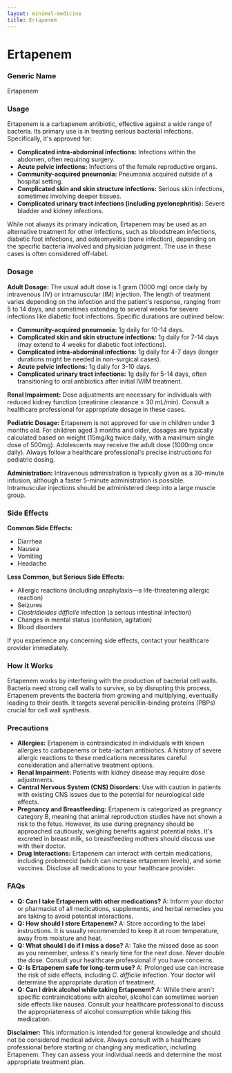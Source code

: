 ```yaml
---
layout: minimal-medicine
title: Ertapenem
---
```


# Ertapenem
### Generic Name
Ertapenem

### Usage
Ertapenem is a carbapenem antibiotic, effective against a wide range of bacteria.  Its primary use is in treating serious bacterial infections. Specifically, it's approved for:

* **Complicated intra-abdominal infections:** Infections within the abdomen, often requiring surgery.
* **Acute pelvic infections:** Infections of the female reproductive organs.
* **Community-acquired pneumonia:** Pneumonia acquired outside of a hospital setting.
* **Complicated skin and skin structure infections:**  Serious skin infections, sometimes involving deeper tissues.
* **Complicated urinary tract infections (including pyelonephritis):**  Severe bladder and kidney infections.

While not always its primary indication, Ertapenem may be used as an alternative treatment for other infections, such as bloodstream infections, diabetic foot infections, and osteomyelitis (bone infection), depending on the specific bacteria involved and physician judgment.  The use in these cases is often considered off-label.


### Dosage

**Adult Dosage:** The usual adult dose is 1 gram (1000 mg) once daily by intravenous (IV) or intramuscular (IM) injection. The length of treatment varies depending on the infection and the patient's response, ranging from 5 to 14 days, and sometimes extending to several weeks for severe infections like diabetic foot infections. Specific durations are outlined below:

* **Community-acquired pneumonia:** 1g daily for 10-14 days.
* **Complicated skin and skin structure infections:** 1g daily for 7-14 days (may extend to 4 weeks for diabetic foot infections).
* **Complicated intra-abdominal infections:** 1g daily for 4-7 days (longer durations might be needed in non-surgical cases).
* **Acute pelvic infections:** 1g daily for 3-10 days.
* **Complicated urinary tract infections:** 1g daily for 5-14 days, often transitioning to oral antibiotics after initial IV/IM treatment.

**Renal Impairment:** Dose adjustments are necessary for individuals with reduced kidney function (creatinine clearance ≤ 30 mL/min).  Consult a healthcare professional for appropriate dosage in these cases.

**Pediatric Dosage:** Ertapenem is not approved for use in children under 3 months old.  For children aged 3 months and older, dosages are typically calculated based on weight (15mg/kg twice daily, with a maximum single dose of 500mg).  Adolescents may receive the adult dose (1000mg once daily).  Always follow a healthcare professional's precise instructions for pediatric dosing.

**Administration:** Intravenous administration is typically given as a 30-minute infusion, although a faster 5-minute administration is possible. Intramuscular injections should be administered deep into a large muscle group.


### Side Effects

**Common Side Effects:**

* Diarrhea
* Nausea
* Vomiting
* Headache

**Less Common, but Serious Side Effects:**

* Allergic reactions (including anaphylaxis—a life-threatening allergic reaction)
* Seizures
* <i>Clostridioides difficile</i> infection (a serious intestinal infection)
* Changes in mental status (confusion, agitation)
* Blood disorders

If you experience any concerning side effects, contact your healthcare provider immediately.


### How it Works

Ertapenem works by interfering with the production of bacterial cell walls.  Bacteria need strong cell walls to survive, so by disrupting this process, Ertapenem prevents the bacteria from growing and multiplying, eventually leading to their death.  It targets several penicillin-binding proteins (PBPs) crucial for cell wall synthesis.


### Precautions

* **Allergies:** Ertapenem is contraindicated in individuals with known allergies to carbapenems or beta-lactam antibiotics. A history of severe allergic reactions to these medications necessitates careful consideration and alternative treatment options.
* **Renal Impairment:** Patients with kidney disease may require dose adjustments.
* **Central Nervous System (CNS) Disorders:** Use with caution in patients with existing CNS issues due to the potential for neurological side effects.
* **Pregnancy and Breastfeeding:**  Ertapenem is categorized as pregnancy category B, meaning that animal reproduction studies have not shown a risk to the fetus.  However, its use during pregnancy should be approached cautiously, weighing benefits against potential risks.  It's excreted in breast milk, so breastfeeding mothers should discuss use with their doctor.
* **Drug Interactions:**  Ertapenem can interact with certain medications, including probenecid (which can increase ertapenem levels), and some vaccines.  Disclose all medications to your healthcare provider.


### FAQs

* **Q: Can I take Ertapenem with other medications?** A: Inform your doctor or pharmacist of all medications, supplements, and herbal remedies you are taking to avoid potential interactions.
* **Q: How should I store Ertapenem?** A: Store according to the label instructions.  It is usually recommended to keep it at room temperature, away from moisture and heat.
* **Q: What should I do if I miss a dose?** A: Take the missed dose as soon as you remember, unless it's nearly time for the next dose. Never double the dose. Consult your healthcare professional if you have concerns.
* **Q: Is Ertapenem safe for long-term use?** A: Prolonged use can increase the risk of side effects, including <i>C. difficile</i> infection.  Your doctor will determine the appropriate duration of treatment.
* **Q: Can I drink alcohol while taking Ertapenem?** A:  While there aren't specific contraindications with alcohol, alcohol can sometimes worsen side effects like nausea. Consult your healthcare professional to discuss the appropriateness of alcohol consumption while taking this medication.


**Disclaimer:** This information is intended for general knowledge and should not be considered medical advice. Always consult with a healthcare professional before starting or changing any medication, including Ertapenem. They can assess your individual needs and determine the most appropriate treatment plan.
